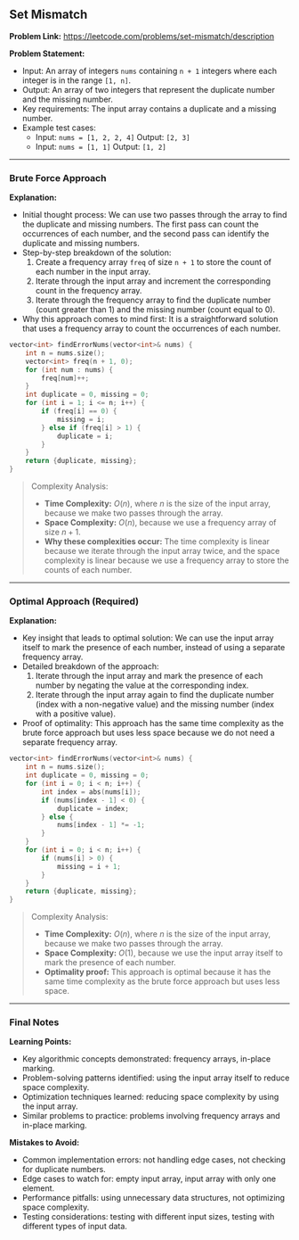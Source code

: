 ## Set Mismatch
**Problem Link:** https://leetcode.com/problems/set-mismatch/description

**Problem Statement:**
- Input: An array of integers `nums` containing `n + 1` integers where each integer is in the range `[1, n]`.
- Output: An array of two integers that represent the duplicate number and the missing number.
- Key requirements: The input array contains a duplicate and a missing number.
- Example test cases: 
    - Input: `nums = [1, 2, 2, 4]`
      Output: `[2, 3]`
    - Input: `nums = [1, 1]`
      Output: `[1, 2]`

---

### Brute Force Approach

**Explanation:**
- Initial thought process: We can use two passes through the array to find the duplicate and missing numbers. The first pass can count the occurrences of each number, and the second pass can identify the duplicate and missing numbers.
- Step-by-step breakdown of the solution:
    1. Create a frequency array `freq` of size `n + 1` to store the count of each number in the input array.
    2. Iterate through the input array and increment the corresponding count in the frequency array.
    3. Iterate through the frequency array to find the duplicate number (count greater than 1) and the missing number (count equal to 0).
- Why this approach comes to mind first: It is a straightforward solution that uses a frequency array to count the occurrences of each number.

```cpp
vector<int> findErrorNums(vector<int>& nums) {
    int n = nums.size();
    vector<int> freq(n + 1, 0);
    for (int num : nums) {
        freq[num]++;
    }
    int duplicate = 0, missing = 0;
    for (int i = 1; i <= n; i++) {
        if (freq[i] == 0) {
            missing = i;
        } else if (freq[i] > 1) {
            duplicate = i;
        }
    }
    return {duplicate, missing};
}
```

> Complexity Analysis:
> - **Time Complexity:** $O(n)$, where $n$ is the size of the input array, because we make two passes through the array.
> - **Space Complexity:** $O(n)$, because we use a frequency array of size $n + 1$.
> - **Why these complexities occur:** The time complexity is linear because we iterate through the input array twice, and the space complexity is linear because we use a frequency array to store the counts of each number.

---

### Optimal Approach (Required)

**Explanation:**
- Key insight that leads to optimal solution: We can use the input array itself to mark the presence of each number, instead of using a separate frequency array.
- Detailed breakdown of the approach:
    1. Iterate through the input array and mark the presence of each number by negating the value at the corresponding index.
    2. Iterate through the input array again to find the duplicate number (index with a non-negative value) and the missing number (index with a positive value).
- Proof of optimality: This approach has the same time complexity as the brute force approach but uses less space because we do not need a separate frequency array.

```cpp
vector<int> findErrorNums(vector<int>& nums) {
    int n = nums.size();
    int duplicate = 0, missing = 0;
    for (int i = 0; i < n; i++) {
        int index = abs(nums[i]);
        if (nums[index - 1] < 0) {
            duplicate = index;
        } else {
            nums[index - 1] *= -1;
        }
    }
    for (int i = 0; i < n; i++) {
        if (nums[i] > 0) {
            missing = i + 1;
        }
    }
    return {duplicate, missing};
}
```

> Complexity Analysis:
> - **Time Complexity:** $O(n)$, where $n$ is the size of the input array, because we make two passes through the array.
> - **Space Complexity:** $O(1)$, because we use the input array itself to mark the presence of each number.
> - **Optimality proof:** This approach is optimal because it has the same time complexity as the brute force approach but uses less space.

---

### Final Notes

**Learning Points:**
- Key algorithmic concepts demonstrated: frequency arrays, in-place marking.
- Problem-solving patterns identified: using the input array itself to reduce space complexity.
- Optimization techniques learned: reducing space complexity by using the input array.
- Similar problems to practice: problems involving frequency arrays and in-place marking.

**Mistakes to Avoid:**
- Common implementation errors: not handling edge cases, not checking for duplicate numbers.
- Edge cases to watch for: empty input array, input array with only one element.
- Performance pitfalls: using unnecessary data structures, not optimizing space complexity.
- Testing considerations: testing with different input sizes, testing with different types of input data.